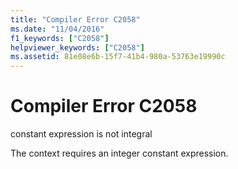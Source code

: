 ```yaml
---
title: "Compiler Error C2058"
ms.date: "11/04/2016"
f1_keywords: ["C2058"]
helpviewer_keywords: ["C2058"]
ms.assetid: 81e08e6b-15f7-41b4-980a-53763e19990c
---
```

# Compiler Error C2058

constant expression is not integral

The context requires an integer constant expression.
